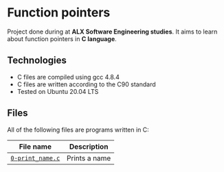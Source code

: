 # Function pointers

Project done during at **ALX Software Engineering studies**. It aims to learn about  function pointers in **C language**.

## Technologies
* C files are compiled using gcc 4.8.4
* C files are written according to the C90 standard
* Tested on Ubuntu 20.04 LTS

## Files
All of the following files are programs written in C:

| File name | Description |
| ------------ | ----------- |
| [`0-print_name.c`](https://github.com/Yemiluna/alx-system_engineering-devops/blob/main/0x0F-function_pointers/0-print_name.c) | Prints a name |
